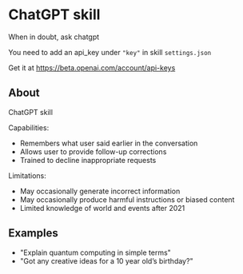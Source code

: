 # ChatGPT skill

When in doubt, ask chatgpt

You need to add an api_key under `"key"` in skill `settings.json`

Get it at https://beta.openai.com/account/api-keys

## About 

ChatGPT skill

Capabilities:
- Remembers what user said earlier in the conversation
- Allows user to provide follow-up corrections
- Trained to decline inappropriate requests

Limitations:

- May occasionally generate incorrect information
- May occasionally produce harmful instructions or biased content
- Limited knowledge of world and events after 2021


## Examples 

* "Explain quantum computing in simple terms"
* "Got any creative ideas for a 10 year old’s birthday?"
